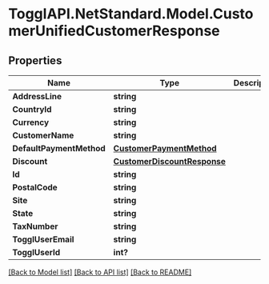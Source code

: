 # TogglAPI.NetStandard.Model.CustomerUnifiedCustomerResponse
## Properties

Name | Type | Description | Notes
------------ | ------------- | ------------- | -------------
**AddressLine** | **string** |  | [optional] 
**CountryId** | **string** |  | [optional] 
**Currency** | **string** |  | [optional] 
**CustomerName** | **string** |  | [optional] 
**DefaultPaymentMethod** | [**CustomerPaymentMethod**](CustomerPaymentMethod.md) |  | [optional] 
**Discount** | [**CustomerDiscountResponse**](CustomerDiscountResponse.md) |  | [optional] 
**Id** | **string** |  | [optional] 
**PostalCode** | **string** |  | [optional] 
**Site** | **string** |  | [optional] 
**State** | **string** |  | [optional] 
**TaxNumber** | **string** |  | [optional] 
**TogglUserEmail** | **string** |  | [optional] 
**TogglUserId** | **int?** |  | [optional] 

[[Back to Model list]](../README.md#documentation-for-models) [[Back to API list]](../README.md#documentation-for-api-endpoints) [[Back to README]](../README.md)

